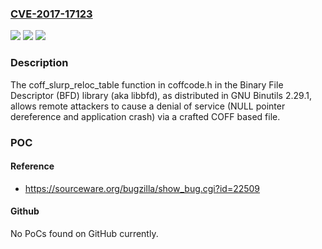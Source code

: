 ### [CVE-2017-17123](https://cve.mitre.org/cgi-bin/cvename.cgi?name=CVE-2017-17123)
![](https://img.shields.io/static/v1?label=Product&message=n%2Fa&color=blue)
![](https://img.shields.io/static/v1?label=Version&message=n%2Fa&color=blue)
![](https://img.shields.io/static/v1?label=Vulnerability&message=n%2Fa&color=brighgreen)

### Description

The coff_slurp_reloc_table function in coffcode.h in the Binary File Descriptor (BFD) library (aka libbfd), as distributed in GNU Binutils 2.29.1, allows remote attackers to cause a denial of service (NULL pointer dereference and application crash) via a crafted COFF based file.

### POC

#### Reference
- https://sourceware.org/bugzilla/show_bug.cgi?id=22509

#### Github
No PoCs found on GitHub currently.

